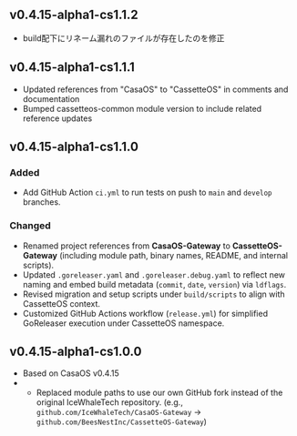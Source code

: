 ## v0.4.15-alpha1-cs1.1.2
- build配下にリネーム漏れのファイルが存在したのを修正

## v0.4.15-alpha1-cs1.1.1
- Updated references from "CasaOS" to "CassetteOS" in comments and documentation
- Bumped cassetteos-common module version to include related reference updates
## v0.4.15-alpha1-cs1.1.0
### Added
- Add GitHub Action `ci.yml` to run tests on push to `main` and `develop` branches.

### Changed
- Renamed project references from **CasaOS-Gateway** to **CassetteOS-Gateway** (including module path, binary names, README, and internal scripts).
- Updated `.goreleaser.yaml` and `.goreleaser.debug.yaml` to reflect new naming and embed build metadata (`commit`, `date`, `version`) via `ldflags`.
- Revised migration and setup scripts under `build/scripts` to align with CassetteOS context.
- Customized GitHub Actions workflow (`release.yml`) for simplified GoReleaser execution under CassetteOS namespace.

## v0.4.15-alpha1-cs1.0.0
- Based on CasaOS v0.4.15
- - Replaced module paths to use our own GitHub fork instead of the original IceWhaleTech repository.
  (e.g., `github.com/IceWhaleTech/CasaOS-Gateway` → `github.com/BeesNestInc/CassetteOS-Gateway`)

